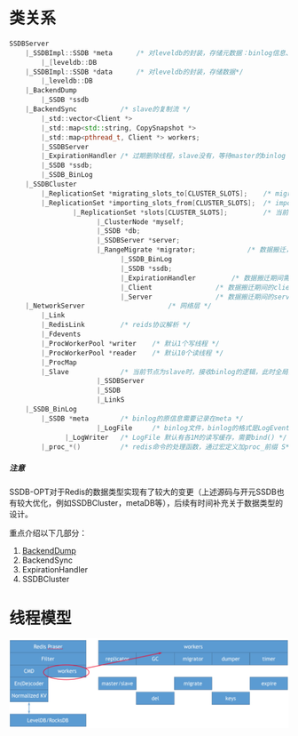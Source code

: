 # 类关系

```c++
SSDBServer
	|_SSDBImpl::SSDB *meta		/* 对leveldb的封装，存储元数据：binlog信息、snapshot、slot等等 */
		|_[leveldb::DB
	|_SSDBImpl::SSDB *data		/* 对leveldb的封装，存储数据*/
		|_leveldb::DB
	|_BackendDump												
  		|_SSDB *ssdb
	|_BackendSync			/* slave的复制流 */ 
  		|_std::vector<Client *>
  		|_std::map<std::string, CopySnapshot *>
  		|_std::map<pthread_t, Client *> workers;
  		|_SSDBServer
		|_ExpirationHandler	/* 过期删除线程，slave没有，等待master的binlog */
  		|_SSDB *ssdb;
  		|_SSDB_BinLog
	|_SSDBCluster
  		|_ReplicationSet *migrating_slots_to[CLUSTER_SLOTS];	/* migrateing 状态的slot */
		|_ReplicationSet *importing_slots_from[CLUSTER_SLOTS];	/* importing 状态的slot */
                |_ReplicationSet *slots[CLUSTER_SLOTS];			/* 当前节点负责的slot */
                      |_ClusterNode *myself;
                      |_SSDB *db;
                      |_SSDBServer *server;
                      |_RangeMigrate *migrator;				/* 数据搬迁，按slot粒度*/
                            |_SSDB_BinLog
                            |_SSDB *ssdb;
                            |_ExpirationHandler			/* 数据搬迁期间需要关闭过期删除线程 */
                            |_Client				/* 数据搬迁期间的client，既发送端 */
                            |_Server				/* 数据搬迁期间的server，既接收端 */
	|_NetworkServer	                	/* 网络层 */
		|_Link
  		|_RedisLink			/* reids协议解析 */
		|_Fdevents							
		|_ProcWorkerPool *writer	/* 默认1个写线程 */
		|_ProcWorkerPool *reader	/* 默认10个读线程 */
  		|_ProcMap											
		|_Slave				/* 当前节点为slave时，接收binlog的逻辑，此时全局只读*/
                      |_SSDBServer						
                      |_SSDB
                      |_LinkS
	|_SSDB_BinLog	
		|_SSDB *meta		/* binlog的原信息需要记录在meta */
                      |_LogFile		/* binlog文件，binlog的格式是LogEvent*/
		      |_LogWriter	/* LogFile 默认有各1M的读写缓存，需要bind() */
        |_proc_*()			/* redis命令的处理函数，通过宏定义加proc_前缀 S*/
```

##### 注意

SSDB-OPT对于Redis的数据类型实现有了较大的变更（上述源码与开元SSDB也有较大优化，例如SSDBCluster，metaDB等），后续有时间补充关于数据类型的设计。

重点介绍以下几部分：

1. [BackendDump](https://github.com/joeylichang/joeylichang.github.io/blob/master/src/ssdb/backend_dump.md)
2. BackendSync
3. ExpirationHandler
4. SSDBCluster

# 线程模型

<img src="../../images/ssdb_thread.png" alt="ssdb_thread" style="zoom:50%;" />
